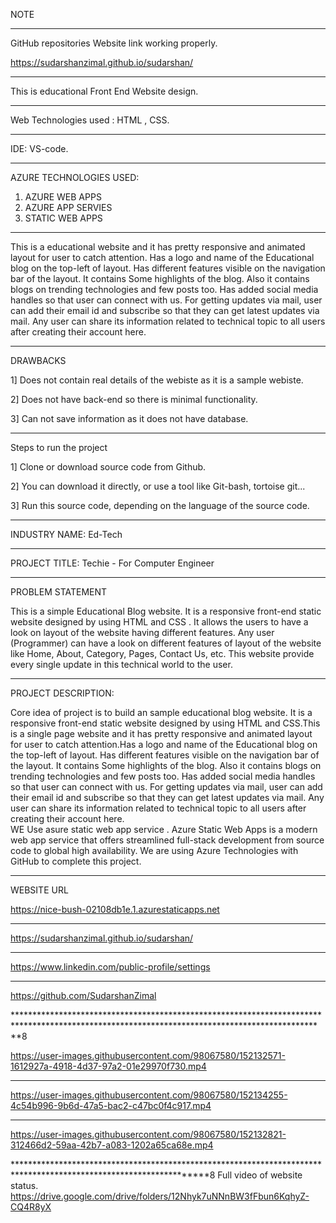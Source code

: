 NOTE



************************************************************************************************************

GitHub repositories Website link working properly.

https://sudarshanzimal.github.io/sudarshan/

**************************************************************************************************************************

This is educational Front End Website design.

****************************************************************************************************************************

Web Technologies used : HTML , CSS.

****************************************************************************************************************************

IDE: VS-code.

*****************************************************************************************************************************

AZURE TECHNOLOGIES USED:

1) AZURE WEB APPS
2) AZURE APP SERVIES
3) STATIC WEB APPS

*******************************************************************************************************************************

This is a educational website and it has pretty responsive and animated layout for user to catch attention.
Has a logo and name of the Educational blog on the top-left of layout.
Has different features visible on the navigation bar of the layout.
It contains Some highlights of the blog.
Also it contains blogs on trending technologies and few posts too.
Has added social media handles so that user can connect with us.
For getting updates via mail, user can add their email id and subscribe so that they can get latest updates via mail.
Any user can share its information related to technical topic to all users after creating their account here.

*****************************************************************************************************************************

DRAWBACKS

1] Does not contain real details of the webiste as it is a sample webiste.

2] Does not have back-end so there is minimal functionality.

3] Can not save information as it does not have database.

****************************************************************************************************************************


Steps to run the project

1] Clone or download source code from Github.

2] You can download it directly, or use a tool like Git-bash, tortoise git...

3] Run this source code, depending on the language of the source code.

*****************************************************************************************************************************

INDUSTRY NAME: Ed-Tech


*********************************************************************************************************************************

PROJECT TITLE: Techie - For Computer Engineer

*****************************************************************************************************************************


PROBLEM STATEMENT

This is a simple Educational Blog website. It is a responsive front-end static website designed by using HTML and  CSS . 
It allows the users to have a look on layout of the website having different features. Any user (Programmer)
can have a look on different features of layout of the website like Home, About, Category, Pages, Contact Us, etc.
This website provide every single update in this technical world to the user.


****************************************************************************************************************************************


PROJECT DESCRIPTION:

Core idea of project is to build an sample educational blog website. It is a responsive front-end static website
designed by using HTML and  CSS.This is a single page website and it has pretty responsive and animated layout for 
user to catch attention.Has a logo and name of the Educational blog on the top-left of layout.
Has different features visible on the navigation bar of the layout. It contains Some highlights of the blog.
Also it contains blogs on trending technologies and few posts too. Has added social media handles so 
that user can connect with us. For getting updates via mail, user can add their email id and subscribe
so that they can get latest updates via mail. Any user can share its information related to technical topic
to all users after creating their account here.  
WE Use asure static web app service . Azure Static Web Apps is a modern web app service that
offers streamlined full-stack development from source code to global high availability.
We are using Azure Technologies with GitHub to complete this project.

******************************************************************************************************************************************

WEBSITE URL

https://nice-bush-02108db1e.1.azurestaticapps.net

********************************************************************************************************************************************


https://sudarshanzimal.github.io/sudarshan/


*****************************************************************************************************************************************


https://www.linkedin.com/public-profile/settings



**********************************************************************************************************************************************


https://github.com/SudarshanZimal



***********************************************************************************************************************************************8


https://user-images.githubusercontent.com/98067580/152132571-1612927a-4918-4d37-97a2-01e29970f730.mp4

************************************************************************************************************************************



https://user-images.githubusercontent.com/98067580/152134255-4c54b996-9b6d-47a5-bac2-c47bc0f4c917.mp4


*************************************************************************************************************************************



https://user-images.githubusercontent.com/98067580/152132821-312466d2-59aa-42b7-a083-1202a65ca68e.mp4



*******************************************************************************************************************8
Full video of website status.
https://drive.google.com/drive/folders/12Nhyk7uNNnBW3fFbun6KqhyZ-CQ4R8yX

